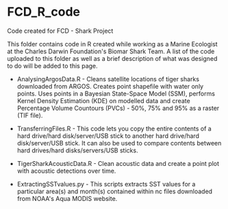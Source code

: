 # FCD_R_code
Code created for FCD - Shark Project

This folder contains code in R created while working as a Marine Ecologist at the Charles Darwin Foundation's Biomar Shark Team. A list of the code uploaded to this folder as well as a brief description of what was designed to do will be added to this page.

- AnalysingArgosData.R - Cleans satellite locations of tiger sharks downloaded from ARGOS. Creates point shapefile with water only points. Uses points in a Bayesian State-Space Model (SSM), performs Kernel Density Estimation (KDE) on modelled data and create Percentage Volume Countours (PVCs) - 50%, 75% and 95% as a raster (TIF file).

- TransferringFiles.R - This code lets you copy the entire contents of a hard drive/hard disk/server/USB stick to another hard drive/hard disk/server/USB stick. It can also be used to compare contents between hard drives/hard disks/servers/USB sticks.

- TigerSharkAcousticData.R - Clean acoustic data and create a point plot with acoustic detections over time.

- ExtractingSSTvalues.py - This scripts extracts SST values for a particular area(s) and month(s) contained within nc files downloaded from NOAA's Aqua MODIS website.
